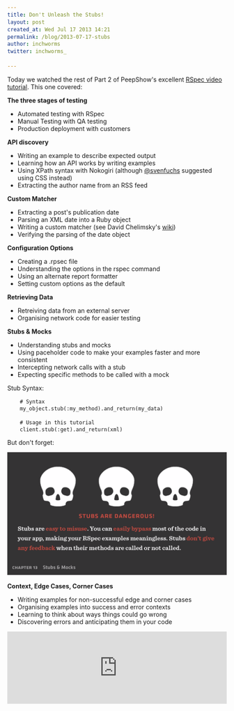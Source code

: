 ```yaml
---
title: Don't Unleash the Stubs!
layout: post
created_at: Wed Jul 17 2013 14:21
permalink: /blog/2013-07-17-stubs
author: inchworms
twitter: inchworms_

---
```


Today we watched the rest of Part 2 of PeepShow's excellent [RSpec video tutorial](https://peepcode.com/products/rspec-ii). This one covered:
		
**The three stages of testing**

+ Automated testing with RSpec
+ Manual Testing with QA testing
+ Production deployment with customers

**API discovery**

+ Writing an example to describe expected output
+ Learning how an API works by writing examples
+ Using XPath syntax with Nokogiri (although [@svenfuchs](https://twitter.com/svenfuchs) suggested using CSS instead)
+ Extracting the author name from an RSS feed

**Custom Matcher**

+ Extracting a post's publication date
+ Parsing an XML date into a Ruby object
+ Writing a custom matcher (see David Chelimsky's [wiki](https://github.com/dchelimsky/rspec/wiki/custom-matchers))
+ Verifying the parsing of the date object

**Configuration Options**

+ Creating a .rpsec file
+ Understanding the options in the rspec command
+ Using an alternate report formatter
+ Setting custom options as the default

**Retrieving Data**

+ Retreiving data from an external server
+ Organising network code for easier testing

**Stubs & Mocks**

+ Understanding stubs and mocks
+ Using paceholder code to make your examples faster and more consistent
+ Intercepting network calls with a stub
+ Expecting specific methods to be called with a mock

Stub Syntax:
		
		# Syntax
		my_object.stub(:my_method).and_return(my_data)

		# Usage in this tutorial
		client.stub(:get).and_return(xml)

But don't forget:

<img src ="/images/stubs.png" alt="stubs" width="600">

**Context, Edge Cases, Corner Cases**

+ Writing examples for non-successful edge and corner cases
+ Organising examples into success and error contexts
+ Learning to think about ways things could go wrong
+ Discovering errors and anticipating them in your code

<iframe width="100%" height="166" scrolling="no" frameborder="no" src="https://w.soundcloud.com/player/?url=http%3A%2F%2Fapi.soundcloud.com%2Ftracks%2F101261906&amp;color=ff6600&amp;auto_play=false&amp;show_artwork=false"></iframe>











